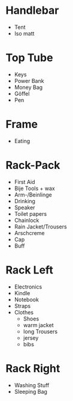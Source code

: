 # Handlebar

- Tent
- Iso matt

# Top Tube

- Keys
- Power Bank
- Money Bag
- Göffel
- Pen

# Frame

- Eating

# Rack-Pack

- First Aid
- Bije Tools + wax
- Arm-/Beinlinge
- Drinking
- Speaker
- Toilet papers
- Chainlock
- Rain Jacket/Trousers
- Arschcreme
- Cap
- Buff

# Rack Left

- Electronics
- Kindle
- Notebook
- Straps
- Clothes
  - Shoes
  - warm jacket
  - long Trousers
  - jersey
  - bibs

# Rack Right

- Washing Stuff
- Sleeping Bag


